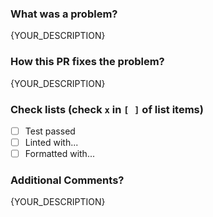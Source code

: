 <!-- Please replace {YOUR_DESCRIPTION} with requested information. -->

### What was a problem?

{YOUR_DESCRIPTION}

### How this PR fixes the problem?

{YOUR_DESCRIPTION}

### Check lists (check `x` in `[ ]` of list items)

- [ ] Test passed
- [ ] Linted with...
- [ ] Formatted with...

### Additional Comments?

{YOUR_DESCRIPTION}